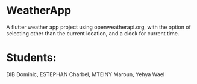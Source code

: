 # WeatherApp
A flutter weather app project using openweatherapi.org, with the option of selecting other than the current location, and a clock for current time.

# Students:
DIB Dominic, 
ESTEPHAN Charbel, 
MTEINY Maroun, 
Yehya Wael

